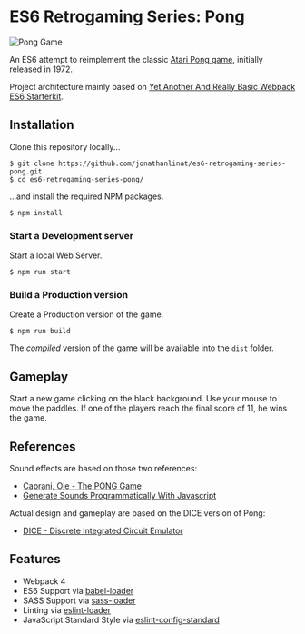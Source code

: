 # ES6 Retrogaming Series: Pong

![Pong Game](https://image.ibb.co/fkNNfd/es6_atari_pong_screenshot.png)

An ES6 attempt to reimplement the classic [Atari Pong game](https://en.wikipedia.org/wiki/Pong), initially released in 1972.

Project architecture mainly based on [Yet Another And Really Basic Webpack ES6 Starterkit](https://github.com/jonathanlinat/yet-another-and-really-basic-webpack-es6-starterkit).

## Installation

Clone this repository locally...

```
$ git clone https://github.com/jonathanlinat/es6-retrogaming-series-pong.git
$ cd es6-retrogaming-series-pong/
```

...and install the required NPM packages.

```
$ npm install
```

### Start a Development server

Start a local Web Server.

```
$ npm run start
```

### Build a Production version

Create a Production version of the game.

```
$ npm run build
```

The _compiled_ version of the game will be available into the `dist` folder.

## Gameplay

Start a new game clicking on the black background. Use your mouse to move the paddles. If one of the players reach the final score of 11, he wins the game.

## References

Sound effects are based on those two references:

* [Caprani, Ole - The PONG Game](http://cs.au.dk/~dsound/DigitalAudio.dir/Greenfoot/Pong.dir/Pong.html)
* [Generate Sounds Programmatically With Javascript](http://marcgg.com/blog/2016/11/01/javascript-audio/)

Actual design and gameplay are based on the DICE version of Pong:

* [DICE - Discrete Integrated Circuit Emulator](https://adamulation.blogspot.com)

## Features

* Webpack 4
* ES6 Support via [babel-loader](https://github.com/babel/babel-loader)
* SASS Support via [sass-loader](https://github.com/jtangelder/sass-loader)
* Linting via [eslint-loader](https://github.com/MoOx/eslint-loader)
* JavaScript Standard Style via [eslint-config-standard](https://github.com/standard/eslint-config-standard)
